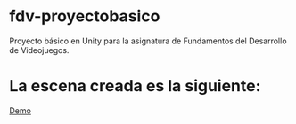 # fdv-proyectobasico

Proyecto básico en Unity para la asignatura de Fundamentos del Desarrollo de Videojuegos.

# La escena creada es la siguiente:
[Demo](demo.mp4)
